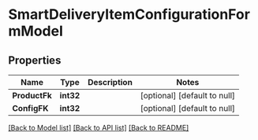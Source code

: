 # SmartDeliveryItemConfigurationFormModel

## Properties
Name | Type | Description | Notes
------------ | ------------- | ------------- | -------------
**ProductFk** | **int32** |  | [optional] [default to null]
**ConfigFK** | **int32** |  | [optional] [default to null]

[[Back to Model list]](../README.md#documentation-for-models) [[Back to API list]](../README.md#documentation-for-api-endpoints) [[Back to README]](../README.md)


